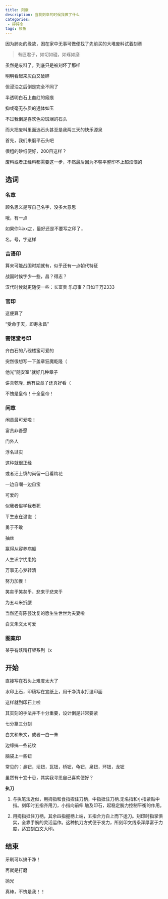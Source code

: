 ```yaml
---
title: 刻章
description: 当我刻章的时候我做了什么
categories:
 - 碎碎念
tags: 摸鱼
---
```


因为肺炎的缘故，困在家中无事可做便找了先前买的大堆废料试着刻章

> 有匪君子，如切如磋，如琢如磨

虽然是废料了，到底只是被刻坏了那样

明明看起来灰白又破碎

但浸油之后倒是完全不同了

半透明白石上血红的瘢痕

抑或毫无杂质的通体如玉

不过我倒是喜欢色彩斑斓的石头

而大把废料里面选石头甚至是我两三天的快乐源泉

首先，我们来磨平石头吧

很粗的砂纸便好，200目这样？

废料或者正经料都需要这一步，不然最后因为不够平整印不上超烦恼的

## 选词

### 名章

顾名思义是写自己名字，没多大意思

哦，有一点

如果你叫xx之，最好还是不要写之印了..

名，号，字这样

### 吉语印

算来可能战国时期就有，似乎还有一点朝代特征

战国时候字少一些，昌？得志？

汉代时候就更随便一些：长富贵 乐毋事？日如千万2333

### 官印

这便算了

“受命于天，即寿永昌”

### 斋馆堂号印

齐白石的八砚楼蛮可爱的

突然很想写一下盖章狂魔乾隆（

他光"随安室"就好几种章子

讲真乾隆...他有些章子还真好看（

不愧是皇帝！十全皇帝！

### 闲章

闲章最可爱啦！

富贵非吾愿

门外人

浮名过实

这种就很正经

或者汪士慎的尚留一目看梅花

一边自嘲一边自宝

可爱的

似我者俗学我者死

平生志在温饱（

勇于不敢

抽丝

赢得从容养病躯

人生识字忧患始

万事无心梦转清

努力加餐！

笑矣乎笑矣乎，悲来乎悲来乎

为五斗米折腰

当然还有陈芸沈复的愿生生世世为夫妻啦

白文朱文太可爱

### 图案印

某乎有妖精打架系列（x

## 开始

直接写在石头上难度太大了

水印上石，印稿写在宣纸上，用干净清水打湿印面

这样就到印石上啦

其实刻的手法并不十分重要，设计倒是非常要紧

七分篆三分刻

白文和朱文，或者一白一朱

边缘搞一些花纹

脑袋上一些钮

常见的：鼻钮，坛钮，瓦钮，桥钮，龟钮，泉钮，环钮，龙钮

虽然有十宜十忌，其实我寻思自己喜欢便好？

**执刀**

1. 与执笔法近似，用拇指和食指捏住刀柄，中指抵住刀柄.无名指和小指紧贴中指。刻印时五指齐用刀，小指向前伸.触及印石，起稳定腕力控制平衡的作用。

2. 用拇指抵住刀柄，其余四指握柄上端，五指合力自上而下运刀。刻印时指掌俱实，全靠手腕的灵活运作。这种执刀方式便于发力，所刻印文线条浑厚富于力度，适宜刻白文大印。

## 结束

牙刷可以搞干净！

再就是打磨

抛光



真棒，不愧是我！！





